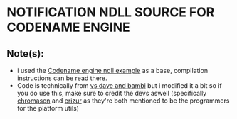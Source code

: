 # NOTIFICATION NDLL SOURCE FOR CODENAME ENGINE
## Note(s):
* i used the [Codename engine ndll example](https://github.com/FNF-CNE-Devs/ndll-example) as a base, compilation instructions can be read there.
* Code is technically from [vs dave and bambi](https://github.com/BemboLikePizza/VsDave/blob/main/source/PlatformUtil.hx) but i modified it a bit so if you do use this, make sure to credit the devs aswell (specifically [chromasen](https://www.youtube.com/channel/UCgGk4oZt3We-ktkEOV9HY1Q) and [erizur](https://www.youtube.com/channel/UCdCAaQzt9yOGfFM0gJDJ4bQ) as they're both mentioned to be the programmers for the platform utils)
